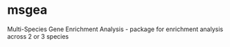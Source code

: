 # msgea
Multi-Species Gene Enrichment Analysis - package for enrichment analysis across 2 or 3 species
